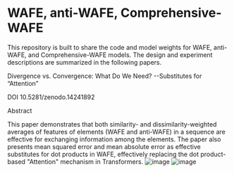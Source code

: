 # WAFE, anti-WAFE, Comprehensive-WAFE

This repository is built to share the code and model weights for WAFE, anti-WAFE, and Comprehensive-WAFE models.
The design and experiment descriptions are summarized in the following papers.

Divergence vs. Convergence: What Do We Need?
--Substitutes for “Attention”

DOI 10.5281/zenodo.14241892

Abstract

This paper demonstrates that both similarity- and dissimilarity-weighted averages of features of elements (WAFE and anti-WAFE) in a sequence are effective for exchanging information among the elements. The paper also presents mean squared error and mean absolute error as effective substitutes for dot products in WAFE, effectively replacing the dot product-based "Attention" mechanism in Transformers.
![image](https://github.com/user-attachments/assets/b50f09bb-14c0-4770-945d-ea9f768e1ec8)
![image](https://github.com/user-attachments/assets/6413b62a-7a05-43a2-9354-40d60684d5cc)



